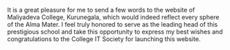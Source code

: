 It is a great pleasure for me to send a few words to the website of Maliyadeva College, Kurunegala, which would indeed reflect every sphere of the Alma Mater. I feel truly honored to serve as the leading head of this prestigious school and take this opportunity to express my best wishes and congratulations to the College IT Society for launching this website.
